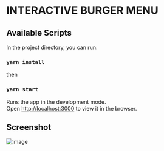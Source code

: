 # INTERACTIVE BURGER MENU


## Available Scripts

In the project directory, you can run:

### `yarn install`

then

### `yarn start`

Runs the app in the development mode.\
Open [http://localhost:3000](http://localhost:3000) to view it in the browser.

## Screenshot
![image](https://user-images.githubusercontent.com/42512400/98585493-a78ffd80-22c7-11eb-87a9-31ab3fb0baf0.png)
